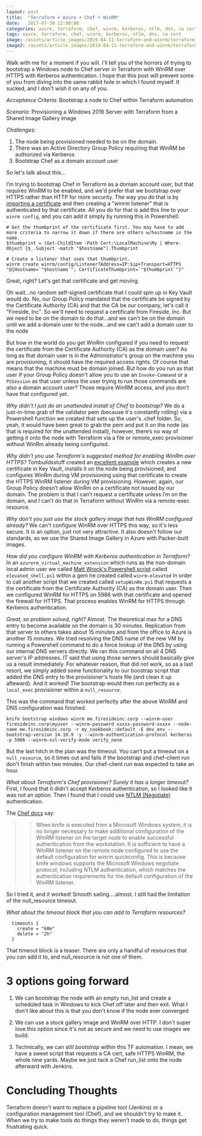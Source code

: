 ```yaml
---
layout: post
title:  "Terraform + Azure + Chef + WinRM"
date:   2017-07-30 12:00:00
categories: azure, terraform, chef, winrm, kerberos, ntlm, dns, ca cert
tags: azure, terraform, chef, winrm, kerberos, ntlm, dns, ca cert
image: /assets/article_images/2019-04-11-terraform-and-winrm/terraform-and-winrm.jpg
image2: /assets/article_images/2019-04-11-terraform-and-winrm/terraform-and-winrm-mobile.jpg
---
```


Walk with me for a moment if you will. I'll tell you of the horrors of trying to bootstrap a Windows node to Chef server in Terraform with WinRM over HTTPS with Kerberos authentication. I hope that this post will prevent some of you from diving into the same rabbit hole in which I found myself. It sucked, and I don't wish it on any of you.

*Acceptance Criteria:*
Bootstrap a node to Chef within Terraform automation

*Scenario:*
Provisioning a Windows 2016 Server with Terraform from a Shared Image Gallery image

*Challenges:*

1. The node being provisioned needed to be on the domain.
2. There was an Active Directory Group Policy requiring that WinRM be authorized via Kerberos
3. Bootstrap Chef as a domain account user

So let's talk about this...

I’m trying to bootstrap Chef in Terraform as a domain account user, but that requires WinRM to be enabled, and we'd prefer that we bootstrap over HTTPS rather than HTTP for more security. The way you do that is by [importing a certificate](https://www.thewindowsclub.com/manage-trusted-root-certificates-windows) and then creating a "winrm listener" that is authenticated by that certificate. All you do for that is add this line to your `winrm config`, and you can add it simply by running this in Powershell:

```
# Get the thumbprint of the certificate first. You may have to add more criteria to narrow it down if there are others w/hostname in the name.
$thumbprint = (Get-ChildItem -Path Cert:\LocalMachine\My | Where-Object {$_.Subject -match "$hostname").Thumbprint

# Create a listener that uses that thumbprint.
winrm create winrm/config/Listener?Address=IP:$ip+Transport=HTTPS "@{Hostname=`"$hostname`"; CertificateThumbprint=`"$thumbprint`"}"
```

Great, right? Let's get that certificate and get moving.

Oh wait...no random self-signed certificate that I could spin up in Key Vault would do. No, our Group Policy mandated that the certificate be signed by the Certificate Authority (CA) and that the CA be our company, let's call it "Fireside, Inc". So we'll need to request a certificate from Fireside, Inc. But we need to be on the domain to do that...and we can't be on the domain until we add a domain user to the node...and we can't add a domain user to the node

But how in the world do you get WinRm configured if you need to request the certificate from the Certificate Authority (CA) as the domain user?
As long as that domain user is in the Administrator's group on the machine you are provisioning, it should have the required access rights. Of course that means that the machine must be domain joined. But how do you run as that user if your Group Policy doesn't allow you to use an `Invoke-Command` or a `PSSession` as that user unless the user trying to run those commands are _also_ a domain account user? Those require WinRM access, and you don't have that configured yet.

_Why didn't I just do an unattended install of Chef to bootstrap?_
We do a just-in-time grab of the validator pem (because it's constantly rolling) via a Powershell function we created that sets up the user's .chef folder. So, yeah, it would have been great to grab the pem and put it on the node (as that is required for the unattended install), however, there’s no way of getting it onto the node with Terraform via a file or remote_exec provisioner without WinRm already being configured.

_Why didn't you use Terraform's suggested method for enabling WinRm over HTTPS?_
Tombuildsstuff created an [excellent example](https://github.com/terraform-providers/terraform-provider-azurerm/tree/master/examples/virtual-machines/provisioners/windows) which creates a new certificate in Key Vault, installs it on the node being provisioned, and configures WinRm during VM provisioning using that certificate to create the HTTPS WinRM listener during VM provisioning. However, again, our Group Policy doesn’t allow WinRm on a certificate not issued by our domain. The problem is that I can’t request a certificate unless I’m on the domain, and I can’t do that in Terraform without WinRm via a remote-exec resource.

_Why don't you just use the stock gallery image that has WinRM configured already?_
We can't configure WinRM over HTTPS this way, so it's less secure. It _is_ an option, just not very attractive. It also doesn't follow our standards, as we use the Shared Image Gallery in Azure with Packer-built images.

_How did you configure WinRM with Kerberos authentication in Terraform?_
In an `azurerm_virtual_machine_extension` which runs as the non-domain local admin user we called [Matt Wrock's Powershell script](https://github.com/WinRb/winrm-elevated/blob/master/lib/winrm-elevated/scripts/elevated_shell.ps1) called `elevated_shell.ps1` within a gem he created called `winrm-elevated` in order to call another script that we created called `setupWinRm.ps1` that requests a the certificate from the Certificate Authority (CA) as the domain user. Then we configured WinRM for HTTPS on 5986 with that certificate and opened the firewall for HTTPS. That process enables WinRM for HTTPS through Kerberos authentication.

_Great, so problem solved, right?_
Almost. The theoretical max for a DNS entry to become available on the domain is 30 minutes. Replication from that server to others takes about 15 minutes and from the office to Azure is another 15 minutes. We tried resolving the DNS name of the new VM by running a Powershell command to do a force lookup of the DNS by using our internal DNS servers directly. We ran this command on all 4 DNS server's IP addresses. IT said that using those servers should basically give us a result immediately. For whatever reason, that did not work, so as a last resort, we simply added some functionality to our boostrap script that added the DNS entry to the provisioner's hosts file (and clean it up afteward). And it worked! The bootstrap would then run perfectly as a `local_exec` provisioner within a `null_resource`.

This was the command that worked perfectly after the above WinRM and DNS configuration was finished.

```
knife bootstrap windows winrm me.firesideinc.corp --winrm-user firesideinc.corp\myuser --winrm-password xxxxx-password-xxxxx --node-name me.firesideinc.corp -r my_cookbook::default -E dev_env --bootstrap-version 14.10.9 -y --winrm-authentication-protocol kerberos -p 5986 --winrm-ssl-verify-mode verify_none
```

But the last hitch in the plan was the timeout. You can’t put a timeout on a `null_resource`, so it times out and fails if the bootstrap and chef-client run don't finish within two minutes. Our chef-client run was expected to take an hour.

_What about Terraform's Chef provisioner? Surely it has a longer timeout?_
First, I found that it didn't accept Kerberos authentication, so I looked like it was not an option. Then I found that I could use [NTLM (Negotiate)](https://docs.microsoft.com/en-us/windows/desktop/WinRM/authentication-for-remote-connections#negotiate-authentication) authentication.

The [Chef docs](https://docs.chef.io/knife_windows.html#negotiate-ntlm) say:
>> When knife is executed from a Microsoft Windows system, it is no longer necessary to make additional configuration of the WinRM listener on the target node to enable successful authentication from the workstation. It is sufficient to have a WinRM listener on the remote node configured to use the default configuration for winrm quickconfig. This is because knife windows supports the Microsoft Windows negotiate protocol, including NTLM authentication, which matches the authentication requirements for the default configuration of the WinRM listener.

So I tried it, and it worked! Smooth sailing....almost. I still had the limitation of the null_resource timeout.

_What about the timeout block that you can add to Terraform resources?_

```
  timeouts {
    create = "60m"
    delete = "2h"
  }
```

That timeout block is a teaser. There are only a handful of resources that you can add it to, and null_resource is not one of them.

# 3 options going forward

1. We can bootstrap the node with an empty run_list and create a scheduled task in Windows to kick Chef off later and then exit. What I don't like about this is that you don't know if the node ever converged 

2. We can use a stock gallery image and WinRM over HTTP. I don't super love this option since it's not as secure and we need to use images we build.

3. Technically, we can still _bootstrap_ within this TF automation. I mean, we have a sweet script that requests a CA cert, safe HTTPS WinRM, the whole nine yards. Maybe we just tack a Chef run_list onto the node afterward with Jenkins.

# Concluding Thoughts

Terraform doesn't want to replace a pipeline tool (Jenkins) or a configuration management tool (Chef), and we shouldn't try to make it. When we try to make tools do things they weren't made to do, things get frustrating quick.